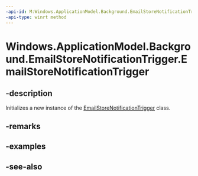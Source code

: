 ```yaml
---
-api-id: M:Windows.ApplicationModel.Background.EmailStoreNotificationTrigger.#ctor
-api-type: winrt method
---
```


<!-- Method syntax
public EmailStoreNotificationTrigger()
-->

# Windows.ApplicationModel.Background.EmailStoreNotificationTrigger.EmailStoreNotificationTrigger

## -description
Initializes a new instance of the [EmailStoreNotificationTrigger](emailstorenotificationtrigger.md) class.

## -remarks

## -examples

## -see-also

